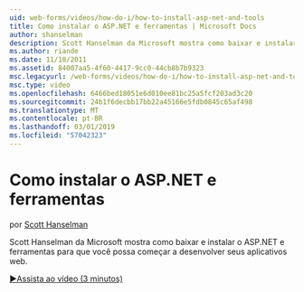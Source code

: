 ```yaml
---
uid: web-forms/videos/how-do-i/how-to-install-asp-net-and-tools
title: Como instalar o ASP.NET e ferramentas | Microsoft Docs
author: shanselman
description: Scott Hanselman da Microsoft mostra como baixar e instalar o ASP.NET e ferramentas para que você possa começar a desenvolver seus aplicativos web.
ms.author: riande
ms.date: 11/10/2011
ms.assetid: 84007aa5-4f60-4417-9cc0-44cb8b7b9323
msc.legacyurl: /web-forms/videos/how-do-i/how-to-install-asp-net-and-tools
msc.type: video
ms.openlocfilehash: 6466bed18051e6d010ee81bc25a5fcf203ad3c20
ms.sourcegitcommit: 24b1f6decbb17bb22a45166e5fdb0845c65af498
ms.translationtype: MT
ms.contentlocale: pt-BR
ms.lasthandoff: 03/01/2019
ms.locfileid: "57042323"
---
```

<a name="how-to-install-aspnet-and-tools"></a>Como instalar o ASP.NET e ferramentas
====================
por [Scott Hanselman](https://github.com/shanselman)

Scott Hanselman da Microsoft mostra como baixar e instalar o ASP.NET e ferramentas para que você possa começar a desenvolver seus aplicativos web.

[&#9654;Assista ao vídeo (3 minutos)](https://channel9.msdn.com/Blogs/ASP-NET-Site-Videos/how-to-install-asp-net-and-tools)
